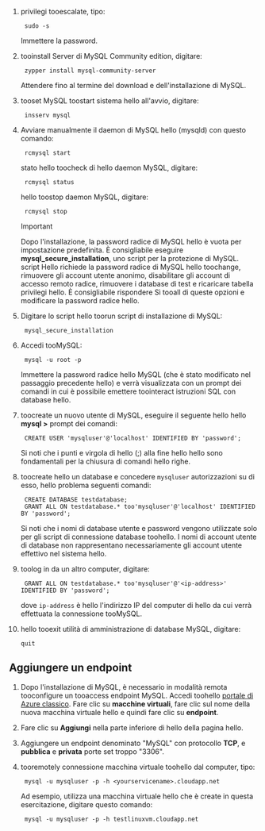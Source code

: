 
1. privilegi tooescalate, tipo:
   
        sudo -s
   
    Immettere la password.
2. tooinstall Server di MySQL Community edition, digitare:
   
        zypper install mysql-community-server
   
    Attendere fino al termine del download e dell'installazione di MySQL.
3. tooset MySQL toostart sistema hello all'avvio, digitare:
   
        insserv mysql
4. Avviare manualmente il daemon di MySQL hello (mysqld) con questo comando:
   
        rcmysql start
   
    stato hello toocheck di hello daemon MySQL, digitare:
   
        rcmysql status
   
    hello toostop daemon MySQL, digitare:
   
        rcmysql stop
   
   > [!IMPORTANT]
   > Dopo l'installazione, la password radice di MySQL hello è vuota per impostazione predefinita. È consigliabile eseguire **mysql\_secure\_installation**, uno script per la protezione di MySQL. script Hello richiede la password radice di MySQL hello toochange, rimuovere gli account utente anonimo, disabilitare gli account di accesso remoto radice, rimuovere i database di test e ricaricare tabella privilegi hello. È consigliabile rispondere Sì tooall di queste opzioni e modificare la password radice hello.
   > 
   > 
5. Digitare lo script hello toorun script di installazione di MySQL:
   
        mysql_secure_installation
6. Accedi tooMySQL:
   
        mysql -u root -p
   
    Immettere la password radice hello MySQL (che è stato modificato nel passaggio precedente hello) e verrà visualizzata con un prompt dei comandi in cui è possibile emettere toointeract istruzioni SQL con database hello.
7. toocreate un nuovo utente di MySQL, eseguire il seguente hello hello **mysql >** prompt dei comandi:
   
        CREATE USER 'mysqluser'@'localhost' IDENTIFIED BY 'password';
   
    Si noti che i punti e virgola di hello (;) alla fine hello hello sono fondamentali per la chiusura di comandi hello righe.
8. toocreate hello un database e concedere `mysqluser` autorizzazioni su di esso, hello problema seguenti comandi:
   
        CREATE DATABASE testdatabase;
        GRANT ALL ON testdatabase.* too'mysqluser'@'localhost' IDENTIFIED BY 'password';
   
    Si noti che i nomi di database utente e password vengono utilizzate solo per gli script di connessione database toohello.  I nomi di account utente di database non rappresentano necessariamente gli account utente effettivo nel sistema hello.
9. toolog in da un altro computer, digitare:
   
        GRANT ALL ON testdatabase.* too'mysqluser'@'<ip-address>' IDENTIFIED BY 'password';
   
    dove `ip-address` è hello l'indirizzo IP del computer di hello da cui verrà effettuata la connessione tooMySQL.
10. hello tooexit utilità di amministrazione di database MySQL, digitare:
    
        quit

## <a name="add-an-endpoint"></a>Aggiungere un endpoint
1. Dopo l'installazione di MySQL, è necessario in modalità remota tooconfigure un tooaccess endpoint MySQL. Accedi toohello [portale di Azure classico][AzurePortal]. Fare clic su **macchine virtuali**, fare clic sul nome della nuova macchina virtuale hello e quindi fare clic su **endpoint**.
2. Fare clic su **Aggiungi** nella parte inferiore di hello della pagina hello.
3. Aggiungere un endpoint denominato "MySQL" con protocollo **TCP**, e **pubblica** e **privata** porte set troppo "3306".
4. tooremotely connessione macchina virtuale toohello dal computer, tipo:
   
        mysql -u mysqluser -p -h <yourservicename>.cloudapp.net
   
    Ad esempio, utilizza una macchina virtuale hello che è create in questa esercitazione, digitare questo comando:
   
        mysql -u mysqluser -p -h testlinuxvm.cloudapp.net

[MySQLDocs]: http://dev.mysql.com/doc/
[AzurePortal]: http://manage.windowsazure.com

[Image9]: ./media/install-and-run-mysql-on-opensuse-vm/LinuxVmAddEndpointMySQL.png
